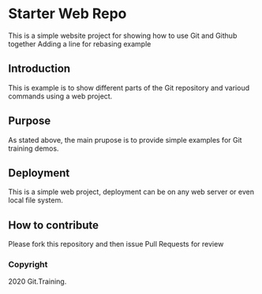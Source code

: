 # Starter Web Repo

This is a simple website project for showing how to use Git and Github together
Adding a line for rebasing example

## Introduction

This is example is to show different parts of the Git repository and varioud commands using a web project.

## Purpose

As stated above, the main prupose is to provide simple examples for Git training demos.

## Deployment

This is a simple web project, deployment can be on any web server or even local file system.

## How to contribute

Please fork this repository and then issue Pull Requests for review

### Copyright

2020 Git.Training.